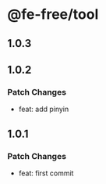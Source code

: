 # @fe-free/tool

## 1.0.3

## 1.0.2

### Patch Changes

- feat: add pinyin

## 1.0.1

### Patch Changes

- feat: first commit
